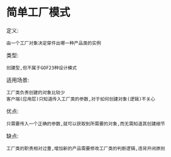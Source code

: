 # 简单工厂模式

定义:

    由一个工厂对象决定穿件出哪一种产品类的实例
    
类型:
    
    创建型,但不属于GOF23种设计模式
    
适用场景:
    
    工厂类负责创建的对象比较少
    客户端(应用层)只知道传入工厂类的参数,对于如何创建对象(逻辑)不关心

优点:

    只需要传入一个正确的参数,就可以获取到所需要的对象,而无需知道其创建细节

缺点:
    
    工厂类的职责相对过重,增加新的产品需要修改工厂类的判断逻辑,违背开闭原则




